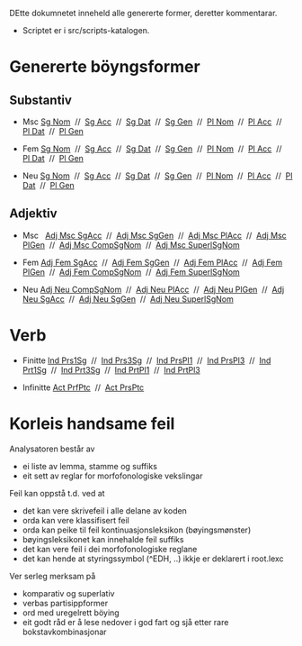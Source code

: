 DEtte dokumnetet inneheld alle genererte former, deretter kommentarar.

* Scriptet er i src/scripts-katalogen.

# Genererte böyngsformer

##  Substantiv 
* Msc
 [Sg Nom](testir/TestMscSgNom.html)  //  
 [Sg Acc](testir/TestMscSgAcc.html)  //  
 [Sg Dat](testir/TestMscSgDat.html)  //  
 [Sg Gen](testir/TestMscSgGen.html)  //  
 [Pl Nom](testir/TestMscPlNom.html)  //  
 [Pl Acc](testir/TestMscPlAcc.html)  //  
 [Pl Dat](testir/TestMscPlDat.html)  //  
 [Pl Gen](testir/TestMscPlGen.html)

* Fem
 [Sg Nom](testir/TestFemSgNom.html)  //  
 [Sg Acc](testir/TestFemSgAcc.html)  //  
 [Sg Dat](testir/TestFemSgDat.html)  //  
 [Sg Gen](testir/TestFemSgGen.html)  //  
 [Pl Nom](testir/TestFemPlNom.html)  //  
 [Pl Acc](testir/TestFemPlAcc.html)  //  
 [Pl Dat](testir/TestFemPlDat.html)  //  
 [Pl Gen](testir/TestFemPlGen.html)

* Neu
 [Sg Nom](testir/TestNeuSgNom.html)  //  
 [Sg Acc](testir/TestNeuSgAcc.html)  //  
 [Sg Dat](testir/TestNeuSgDat.html)  //  
 [Sg Gen](testir/TestNeuSgGen.html)  //  
 [Pl Nom](testir/TestNeuPlNom.html)  //  
 [Pl Acc](testir/TestNeuPlAcc.html)  //  
 [Pl Dat](testir/TestNeuPlDat.html)  //  
 [Pl Gen](testir/TestNeuPlGen.html)

##  Adjektiv
* Msc
     [Adj Msc SgAcc](testir/AdjTestMscSgAcc.html)
 //  [Adj Msc SgGen](testir/AdjTestMscSgGen.html)
 //  [Adj Msc PlAcc](testir/AdjTestMscPlAcc.html)
 //  [Adj Msc PlGen](testir/AdjTestMscPlGen.html)
 //  [Adj Msc CompSgNom](testir/AdjTestMscCompSgNom.html)
 //  [Adj Msc SuperlSgNom](testir/AdjTestMscSuperlSgNom.html)

* Fem
 [Adj Fem SgAcc](testir/AdjTestFemSgAcc.html)  //  
 [Adj Fem SgGen](testir/AdjTestFemSgGen.html)  //  
 [Adj Fem PlAcc](testir/AdjTestFemPlAcc.html)  //  
 [Adj Fem PlGen](testir/AdjTestFemPlGen.html)  //  
 [Adj Fem CompSgNom](testir/AdjTestFemCompSgNom.html)  //  
 [Adj Fem SuperlSgNom](testir/AdjTestFemSuperlSgNom.html)

* Neu
 [Adj Neu CompSgNom](testir/AdjTestNeuCompSgNom.html)
 //  [Adj Neu PlAcc](testir/AdjTestNeuPlAcc.html)
 //  [Adj Neu PlGen](testir/AdjTestNeuPlGen.html)
 //  [Adj Neu SgAcc](testir/AdjTestNeuSgAcc.html)
 //  [Adj Neu SgGen](testir/AdjTestNeuSgGen.html)
 //  [Adj Neu SuperlSgNom](testir/AdjTestNeuSuperlSgNom.html)

#  Verb

* Finitte [Ind Prs1Sg](testir/VerbTestIndPrs1Sg.html)
 //  [Ind Prs3Sg](testir/VerbTestIndPrs3Sg.html)
 //  [Ind PrsPl1](testir/VerbTestIndPrsPl1.html)
 //  [Ind PrsPl3](testir/VerbTestIndPrsPl3.html)
 //  [Ind Prt1Sg](testir/VerbTestIndPrt1Sg.html)
 //  [Ind Prt3Sg](testir/VerbTestIndPrt3Sg.html)
 //  [Ind PrtPl1](testir/VerbTestIndPrtPl1.html)
 //  [Ind PrtPl3](testir/VerbTestIndPrtPl3.html)

* Infinitte [Act PrfPtc](testir/VerbTestActPrfPtc.html)
 //  [Act PrsPtc](testir/VerbTestActPrsPtc.html)

# Korleis handsame feil

Analysatoren består av
* ei liste av lemma, stamme og suffiks
* eit sett av reglar for morfofonologiske vekslingar

Feil kan oppstå t.d. ved at
* det kan vere skrivefeil i alle delane av koden
* orda kan vere klassifisert feil
* orda kan peike til feil kontinuasjonsleksikon (bøyingsmønster)
* bøyingsleksikonet kan innehalde feil suffiks
* det kan vere feil i dei morfofonologiske reglane
* det kan hende at styringssymbol (^EDH, ..) ikkje er deklarert i root.lexc

Ver serleg merksam på
* komparativ og superlativ
* verbas partisippformer
* ord med uregelrett böying
* eit godt råd er å lese nedover i god fart og sjå etter rare bokstavkombinasjonar
